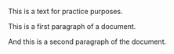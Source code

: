 This is a text for practice purposes.

This is a first paragraph of a document.

And this is a second paragraph of the document.